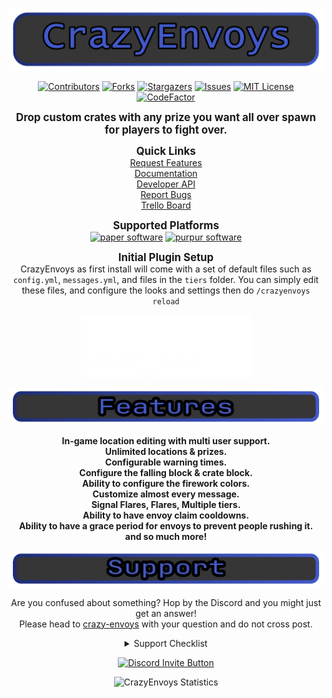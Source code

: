 <center><div align="center">

![CrazyEnvoys](https://raw.githubusercontent.com/Crazy-Crew/Branding/main/crazyenvoys/banner/webp/banner.webp)

[![Contributors][contributors-shield]][contributors-url]
[![Forks][forks-shield]][forks-url]
[![Stargazers][stars-shield]][stars-url]
[![Issues][issues-shield]][issues-url]
[![MIT License][license-shield]][license-url]
[![CodeFactor](https://www.codefactor.io/repository/github/crazy-crew/crazyenvoys/badge)](https://www.codefactor.io/repository/github/crazy-crew/crazyenvoys)

<big>**Drop custom crates with any prize you want all over spawn for players to fight over.**</big>

<big> **Quick Links**</big><br>
[Request Features](https://github.com/Crazy-Crew/CrazyEnvoys/issues)<br>
[Documentation](https://docs.crazycrew.us/docs/category/crazyenvoys)<br>
[Developer API](https://docs.crazycrew.us/docs/plugins/crazyenvoys/guides/api/intro)<br>
[Report Bugs](https://github.com/Crazy-Crew/CrazyEnvoys/issues)<br>
[Trello Board](https://trello.com/b/BGDNUdaj/crazyenvoys)

<big> **Supported Platforms**</big><br>
[![paper software](https://cdn.jsdelivr.net/npm/@intergrav/devins-badges@3/assets/compact-minimal/supported/paper_vector.svg)](https://papermc.io/)
[![purpur software](https://cdn.jsdelivr.net/npm/@intergrav/devins-badges@3/assets/compact-minimal/supported/purpur_vector.svg)](https://purpurmc.org/)

<big> **Initial Plugin Setup**</big><br>
CrazyEnvoys as first install will come with a set of default files such as `config.yml`, `messages.yml`, and files in the `tiers` folder.
You can simply edit these files, and configure the looks and settings then do `/crazyenvoys reload`<br>

[![Partnered with ApexHosting](https://raw.githubusercontent.com/Crazy-Crew/Branding/main/apex-banner-transparent.webp)](https://billing.apexminecrafthosting.com/aff.php?aff=5511)

![Features Banner](https://raw.githubusercontent.com/Crazy-Crew/Branding/main/crazyenvoys/banner/webp/features.webp)

**In-game location editing with multi user support.**<br>
**Unlimited locations & prizes.**<br>
**Configurable warning times.**<br>
**Configure the falling block & crate block.**<br>
**Ability to configure the firework colors.**<br>
**Customize almost every message.**<br>
**Signal Flares, Flares, Multiple tiers.**<br>
**Ability to have envoy claim cooldowns.**<br>
**Ability to have a grace period for envoys to prevent people rushing it.**<br>
**and so much more!**

![Support Banner](https://raw.githubusercontent.com/Crazy-Crew/Branding/main/crazyenvoys/banner/webp/support.webp)

Are you confused about something? Hop by the Discord and you might just get an answer!<br>
Please head to [crazy-envoys](https://discord.com/channels/182615261403283459/255937811428016130) with your question and do not cross post.<br>

<details>
<summary>Support Checklist</summary>

Please check to make sure that your question wasn't asked before, You can use `Ctrl+F` on Discord to look for past conversations.<br>
Describe your issue in detail, Don't just make it a bread crumb trail that has to be questioned out of you.<br>
Plugin Version i.e. `CrazyEnvoys 3.3` **LATEST DOES NOT COUNT**<br>
Server Version & Server Type i.e. `Paper 1.21.1` or `Purpur 1.21.1` **LATEST DOES NOT COUNT**<br>
Send any console errors or files you have through https://mclo.gs/ - (We don't own the website, You have to copy the link and send it.)<br>

</details>

<!--[![Discord](https://discord.com/api/guilds/182615261403283459/widget.png?style=banner2)](https://discord.gg/badbones-s-live-chat-182615261403283459)<br>-->
[![Discord Invite Button](https://cdn.jsdelivr.net/npm/@intergrav/devins-badges@3/assets/cozy/social/discord-plural_vector.svg)](https://discord.gg/badbones-s-live-chat-182615261403283459)
</div>

![CrazyEnvoys Statistics](https://bstats.org/signatures/bukkit/CrazyEnvoy.svg)
</center>


[contributors-shield]: https://img.shields.io/github/contributors/Crazy-Crew/CrazyEnvoys.svg?style=flat&logo=appveyor
[contributors-url]: https://github.com/Crazy-Crew/CrazyEnvoys/graphs/contributors
[forks-shield]: https://img.shields.io/github/forks/Crazy-Crew/CrazyEnvoys.svg?style=flat&logo=appveyor
[forks-url]: https://github.com/Crazy-Crew/CrazyEnvoys/network/members
[stars-shield]: https://img.shields.io/github/stars/Crazy-Crew/CrazyEnvoys.svg?style=flat&logo=appveyor
[stars-url]: https://github.com/Crazy-Crew/CrazyEnvoys/stargazers
[issues-shield]: https://img.shields.io/github/issues/Crazy-Crew/CrazyEnvoys.svg?style=flat&logo=appveyor
[issues-url]: https://github.com/Crazy-Crew/CrazyEnvoys/issues
[license-shield]: https://img.shields.io/github/license/Crazy-Crew/CrazyEnvoys.svg?style=flat&logo=appveyor
[license-url]: https://github.com/Crazy-Crew/CrazyEnvoys/blob/main/LICENSE

